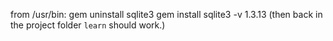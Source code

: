 from /usr/bin:
  gem uninstall sqlite3
  gem install sqlite3 -v 1.3.13
(then back in the project folder `learn` should work.)